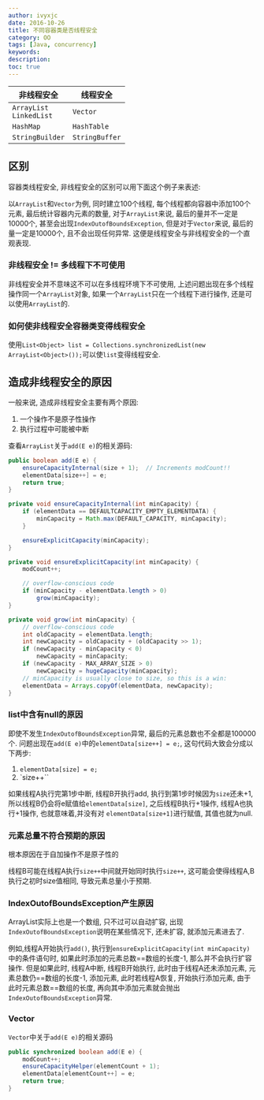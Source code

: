 ```yaml
---
author: ivyxjc
date: 2016-10-26
title: 不同容器类是否线程安全
category: OO
tags: [Java, concurrency]
keywords:
description:
toc: true
---
```


|非线程安全|线程安全|
|---|---|
|`ArrayList`<br> `LinkedList`|`Vector`|
|`HashMap`|`HashTable`|
|`StringBuilder`|`StringBuffer`|

<!--more-->


## 区别

容器类线程安全, 非线程安全的区别可以用下面这个例子来表述:

以`ArrayList`和`Vector`为例, 同时建立100个线程, 每个线程都向容器中添加100个元素,
最后统计容器内元素的数量, 对于`ArrayList`来说, 最后的量并不一定是10000个, 甚至会出现`IndexOutofBoundsException`, 但是对于`Vector`来说, 最后的量一定是10000个, 且不会出现任何异常. 这便是线程安全与非线程安全的一个直观表现.

### 非线程安全 != 多线程下不可使用

非线程安全并不意味这不可以在多线程环境下不可使用, 上述问题出现在多个线程操作同一个`ArrayList`对象, 如果一个`ArrayList`只在一个线程下进行操作, 还是可以使用`ArrayList`的.

### 如何使非线程安全容器类变得线程安全

使用`List<Object> list = Collections.synchronizedList(new ArrayList<Object>());`可以使`list`变得线程安全.

## 造成非线程安全的原因

一般来说, 造成非线程安全主要有两个原因:
1. 一个操作不是原子性操作
2. 执行过程中可能被中断

查看`ArrayList`关于`add(E e)`的相关源码:

```java
public boolean add(E e) {
    ensureCapacityInternal(size + 1);  // Increments modCount!!
    elementData[size++] = e;
    return true;
}

private void ensureCapacityInternal(int minCapacity) {
    if (elementData == DEFAULTCAPACITY_EMPTY_ELEMENTDATA) {
        minCapacity = Math.max(DEFAULT_CAPACITY, minCapacity);
    }

    ensureExplicitCapacity(minCapacity);
}

private void ensureExplicitCapacity(int minCapacity) {
    modCount++;

    // overflow-conscious code
    if (minCapacity - elementData.length > 0)
        grow(minCapacity);
}

private void grow(int minCapacity) {
    // overflow-conscious code
    int oldCapacity = elementData.length;
    int newCapacity = oldCapacity + (oldCapacity >> 1);
    if (newCapacity - minCapacity < 0)
        newCapacity = minCapacity;
    if (newCapacity - MAX_ARRAY_SIZE > 0)
        newCapacity = hugeCapacity(minCapacity);
    // minCapacity is usually close to size, so this is a win:
    elementData = Arrays.copyOf(elementData, newCapacity);
}
```
### list中含有null的原因

即使不发生`IndexOutofBoundsException`异常, 最后的元素总数也不全都是100000个.
问题出现在`add(E e)`中的`elementData[size++] = e;`, 这句代码大致会分成以下两步:

1. `elementData[size] = e;`
2. `size++``

如果线程A执行完第1步中断, 线程B开执行add, 执行到第1步时候因为`size`还未+1, 所以线程B仍会将e赋值给`elementData[size]`, 之后线程B执行+1操作, 线程A也执行+1操作, 也就意味着,并没有对 `elementData[size+1]`进行赋值, 其值也就为null.

### 元素总量不符合预期的原因

根本原因在于自加操作不是原子性的

线程B可能在线程A执行`size++`中间就开始同时执行`size++`, 这可能会使得线程A,B执行之初时size值相同, 导致元素总量小于预期.

### IndexOutofBoundsException产生原因
ArrayList实际上也是一个数组, 只不过可以自动扩容, 出现`IndexOutofBoundsException`说明在某些情况下, 还未扩容, 就添加元素进去了.

例如,线程A开始执行`add()`, 执行到`ensureExplicitCapacity(int minCapacity)`中的条件语句时, 如果此时添加的元素总数==数组的长度-1, 那么并不会执行扩容操作. 但是如果此时, 线程A中断, 线程B开始执行, 此时由于线程A还未添加元素, 元素总数仍==数组的长度-1, 添加元素, 此时若线程A恢复, 开始执行添加元素, 由于此时元素总数==数组的长度, 再向其中添加元素就会抛出`IndexOutofBoundsException`异常.

### Vector

`Vector`中关于`add(E e)`的相关源码

```java
public synchronized boolean add(E e) {
    modCount++;
    ensureCapacityHelper(elementCount + 1);
    elementData[elementCount++] = e;
    return true;
}
```
